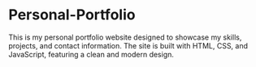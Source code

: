 # Personal-Portfolio
This is my personal portfolio website designed to showcase my skills, projects, and contact information. The site is built with HTML, CSS, and JavaScript, featuring a clean and modern design.
